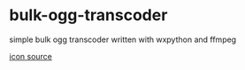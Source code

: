# bulk-ogg-transcoder
simple bulk ogg transcoder written with wxpython and ffmpeg

[icon source](https://publicdomainvectors.org/en/free-clipart/2x3-kids-brick-element-red-vector-image/31414.html)
